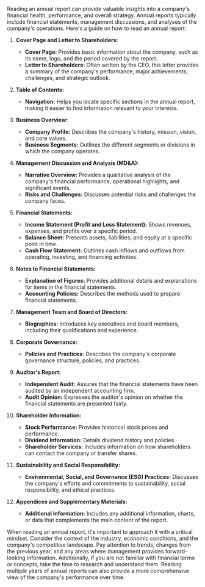 Reading an annual report can provide valuable insights into a company's financial health, performance, and overall strategy. Annual reports typically include financial statements, management discussions, and analyses of the company's operations. Here's a guide on how to read an annual report:

1. **Cover Page and Letter to Shareholders:**
   - **Cover Page:** Provides basic information about the company, such as its name, logo, and the period covered by the report.
   - **Letter to Shareholders:** Often written by the CEO, this letter provides a summary of the company's performance, major achievements, challenges, and strategic outlook.

2. **Table of Contents:**
   - **Navigation:** Helps you locate specific sections in the annual report, making it easier to find information relevant to your interests.

3. **Business Overview:**
   - **Company Profile:** Describes the company's history, mission, vision, and core values.
   - **Business Segments:** Outlines the different segments or divisions in which the company operates.

4. **Management Discussion and Analysis (MD&A):**
   - **Narrative Overview:** Provides a qualitative analysis of the company's financial performance, operational highlights, and significant events.
   - **Risks and Challenges:** Discusses potential risks and challenges the company faces.

5. **Financial Statements:**
   - **Income Statement (Profit and Loss Statement):** Shows revenues, expenses, and profits over a specific period.
   - **Balance Sheet:** Presents assets, liabilities, and equity at a specific point in time.
   - **Cash Flow Statement:** Outlines cash inflows and outflows from operating, investing, and financing activities.

6. **Notes to Financial Statements:**
   - **Explanation of Figures:** Provides additional details and explanations for items in the financial statements.
   - **Accounting Policies:** Describes the methods used to prepare financial statements.

7. **Management Team and Board of Directors:**
   - **Biographies:** Introduces key executives and board members, including their qualifications and experience.

8. **Corporate Governance:**
   - **Policies and Practices:** Describes the company's corporate governance structure, policies, and practices.

9. **Auditor's Report:**
   - **Independent Audit:** Assures that the financial statements have been audited by an independent accounting firm.
   - **Audit Opinion:** Expresses the auditor's opinion on whether the financial statements are presented fairly.

10. **Shareholder Information:**
    - **Stock Performance:** Provides historical stock prices and performance.
    - **Dividend Information:** Details dividend history and policies.
    - **Shareholder Services:** Includes information on how shareholders can contact the company or transfer shares.

11. **Sustainability and Social Responsibility:**
    - **Environmental, Social, and Governance (ESG) Practices:** Discusses the company's efforts and commitments to sustainability, social responsibility, and ethical practices.

12. **Appendices and Supplementary Materials:**
    - **Additional Information:** Includes any additional information, charts, or data that complements the main content of the report.

When reading an annual report, it's important to approach it with a critical mindset. Consider the context of the industry, economic conditions, and the company's competitive landscape. Pay attention to trends, changes from the previous year, and any areas where management provides forward-looking information. Additionally, if you are not familiar with financial terms or concepts, take the time to research and understand them. Reading multiple years of annual reports can also provide a more comprehensive view of the company's performance over time.